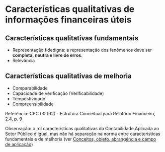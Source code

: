 # Características qualitativas de informações financeiras úteis

## Características qualitativas fundamentais

* Representação fidedigna: a representação dos fenômenos deve ser **completa, neutra e livre de erros**. 
* Relevância

## Características qualitativas de melhoria

* Comparabilidade
* Capacidade de verificação (Verificabilidade)
* Tempestividade
* Compreensibilidade

Referência: CPC 00 (R2) - Estrutura Conceitual para Relatório Financeiro, 2.4, p. 9

Observação: o rol características qualitativas da Contabilidade Aplicada ao Setor Público é igual, mas não há separação na norma entre características fundamentais e de melhoria (ver [Conceitos, objeto, abrangência e campo de aplicação](Conceitos,%20objeto,%20abrangência%20e%20campo%20de%20aplicação.md))

